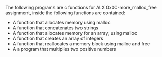 The following programs are c functions for ALX 0x0C-more_malloc_free assignment, inside the following functions are contained:

* A function that allocates memory using malloc
* A function that concatenates two strings
* A function that allocates memory for an array, using malloc
* A function that creates an array of integers
* A function that reallocates a memory block using malloc and free
* A a program that multiplies two positive numbers
